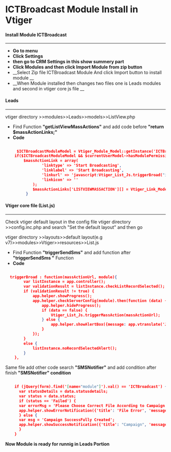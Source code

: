 ICTBroadcast Module Install in Vtiger
====================================

#### Install Module ICTBroadcast
--------------
* __Go to menu__
* __Click Settings__
* __then go to CRM Settings in this show summery part__
* __Click Modules and then click Import Module from zip button__
* __Select Zip file ICTBroadcast Module And click  Import button to install module __
* __When Module installed then changes two files one is Leads modules and second in vtiger core js file  __

#### Leads 
-------------------------------
 vtiger directory >>modules>>Leads>>models>>ListView.php
 
 * Find Function __"getListViewMassActions"__ and add code before __"return $massActionLinks;"__
 * __Code__
 
```json

     $ICTBroadcastModuleModel = Vtiger_Module_Model::getInstance('ICTBroadcast');
	if($ICTBroadcastModuleModel && $currentUserModel->hasModulePermission($ICTBroadcastModuleModel->getId())) {
		$massActionLink = array(
				'linktype' => 'Start Broadcasting',
				'linklabel' => 'Start Broadcasting',
				'linkurl' => 'javascript:Vtiger_List_Js.triggerBroad("index.php?module='.'ICTBroadcast'.'&view=MassActionAjax&mode=showBroadCasting","ICTBroadcast");',
				'linkicon' => ''
			);
			$massActionLinks['LISTVIEWMASSACTION'][] = Vtiger_Link_Model::getInstanceFromValues($massActionLink);
         }
```
#### Vtiger core file (List.js)  
----------------------------------
Check vtiger default layout in the config file
 vtiger directory >>config.inc.php
 and search "Set the default layout" and then go 
 
 vtiger directory >>layouts>>default layout(e.g v7)>>modules>>Vtiger>>resources>>List.js
 
 * Find Function __"triggerSendSms"__ and add function after __"triggerSendSms "__ Function
 * __Code__
```json

  triggerBroad : function(massActionUrl, module){
        var listInstance = app.controller();
        var validationResult = listInstance.checkListRecordSelected();
        if (validationResult != true) {
            app.helper.showProgress();
            app.helper.checkServerConfig(module).then(function (data) {
                app.helper.hideProgress();
                if (data == false) {
                    Vtiger_List_Js.triggerMassAction(massActionUrl);
                } else {
                    app.helper.showAlertBox({message: app.vtranslate('JS_SMS_SERVER_CONFIGURATION')})
                }
            });
        }
        else {
            listInstance.noRecordSelectedAlert();
        }
    },
```
Same file add other code search __"SMSNotifier"__ and add condition after finish __"SMSNotifier" condition__

```json

    if (jQuery(form).find('[name="module"]').val() == 'ICTBroadcast') {
      var statusDetails = data.statusdetails;
      var status = data.status;
      if (status == 'Failed') {
	  var errorMsg = 'Please Choose Correct File According to Campaign Type';
	  app.helper.showErrorNotification({'title': 'File Error', 'message': errorMsg});
      } else {
	  var msg = 'Campaign SuccessFully Created';
	  app.helper.showSuccessNotification({'title': "Campaign", 'message': msg});
      }
    }
```

__Now Module is ready for runnig in Leads Portion__
